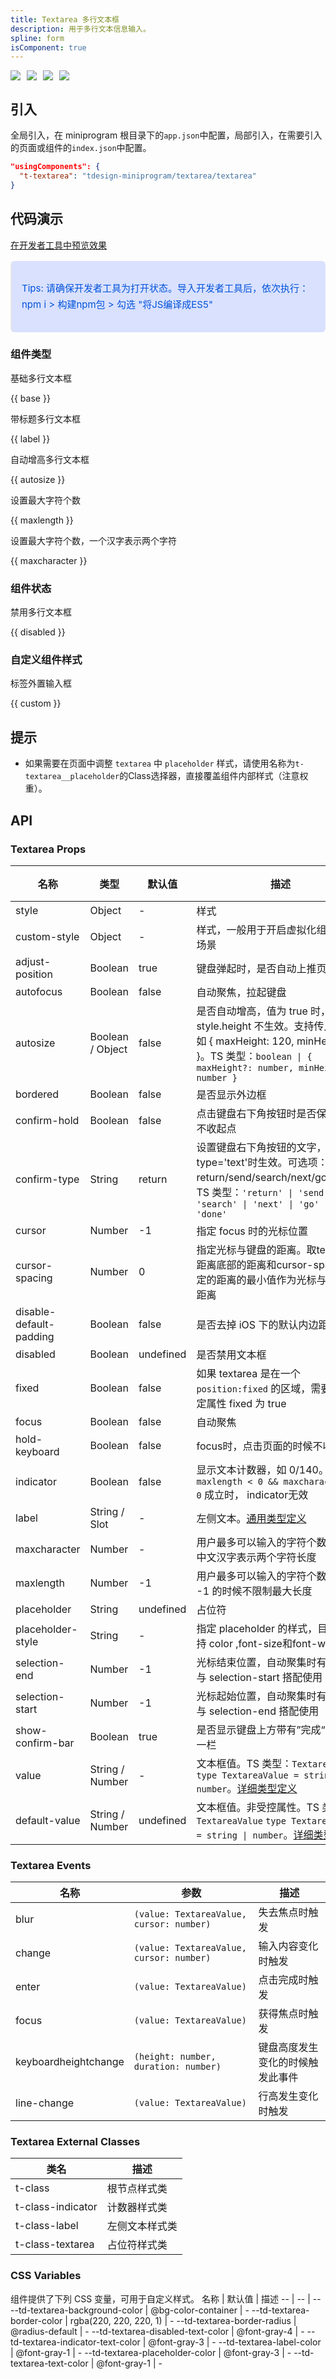 ```yaml
---
title: Textarea 多行文本框
description: 用于多行文本信息输入。
spline: form
isComponent: true
---
```


<span class="coverages-badge" style="margin-right: 10px"><img src="https://img.shields.io/badge/coverages%3A%20lines-100%25-blue" /></span><span class="coverages-badge" style="margin-right: 10px"><img src="https://img.shields.io/badge/coverages%3A%20functions-100%25-blue" /></span><span class="coverages-badge" style="margin-right: 10px"><img src="https://img.shields.io/badge/coverages%3A%20statements-100%25-blue" /></span><span class="coverages-badge" style="margin-right: 10px"><img src="https://img.shields.io/badge/coverages%3A%20branches-92%25-blue" /></span>

## 引入

全局引入，在 miniprogram 根目录下的`app.json`中配置，局部引入，在需要引入的页面或组件的`index.json`中配置。

```json
"usingComponents": {
  "t-textarea": "tdesign-miniprogram/textarea/textarea"
}
```

## 代码演示

<a href="https://developers.weixin.qq.com/s/uw6f3imu7KSJ" title="在开发者工具中预览效果" target="_blank" rel="noopener noreferrer"> 在开发者工具中预览效果 </a>

<blockquote style="background-color: #d9e1ff; font-size: 15px; line-height: 26px;margin: 16px 0 0;padding: 16px; border-radius: 6px; color: #0052d9" >
<p>Tips: 请确保开发者工具为打开状态。导入开发者工具后，依次执行：npm i > 构建npm包 > 勾选 "将JS编译成ES5"</p>
</blockquote>

### 组件类型

基础多行文本框

{{ base }}

带标题多行文本框

{{ label }}

自动增高多行文本框

{{ autosize }}

设置最大字符个数

{{ maxlength }}

设置最大字符个数，一个汉字表示两个字符

{{ maxcharacter }}

### 组件状态

禁用多行文本框

{{ disabled }}

### 自定义组件样式

标签外置输入框

{{ custom }}

## 提示

- 如果需要在页面中调整 `textarea` 中 `placeholder` 样式，请使用名称为`t-textarea__placeholder`的Class选择器，直接覆盖组件内部样式（注意权重）。

## API

### Textarea Props

名称 | 类型 | 默认值 | 描述 | 必传
-- | -- | -- | -- | --
style | Object | - | 样式 | N
custom-style | Object | - | 样式，一般用于开启虚拟化组件节点场景 | N
adjust-position | Boolean | true | 键盘弹起时，是否自动上推页面 | N
autofocus | Boolean | false | 自动聚焦，拉起键盘 | N
autosize | Boolean / Object | false | 是否自动增高，值为 true 时，style.height 不生效。支持传入对象，如 { maxHeight: 120, minHeight: 20 }。TS 类型：`boolean \| { maxHeight?: number, minHeight?: number }` | N
bordered | Boolean | false | 是否显示外边框 | N
confirm-hold | Boolean | false | 点击键盘右下角按钮时是否保持键盘不收起点 | N
confirm-type | String | return | 设置键盘右下角按钮的文字，仅在 type='text'时生效。可选项：return/send/search/next/go/done。TS 类型：`'return' \| 'send' \| 'search' \| 'next' \| 'go' \| 'done'` | N
cursor | Number | -1 | 指定 focus 时的光标位置 | N
cursor-spacing | Number | 0 | 指定光标与键盘的距离。取textarea距离底部的距离和cursor-spacing指定的距离的最小值作为光标与键盘的距离 | N
disable-default-padding | Boolean | false | 是否去掉 iOS 下的默认内边距 | N
disabled | Boolean | undefined | 是否禁用文本框 | N
fixed | Boolean | false | 如果 textarea 是在一个 `position:fixed` 的区域，需要显式指定属性 fixed 为 true | N
focus | Boolean | false | 自动聚焦 | N
hold-keyboard | Boolean | false | focus时，点击页面的时候不收起键盘 | N
indicator | Boolean | false | 显示文本计数器，如 0/140。当 `maxlength < 0 && maxcharacter < 0` 成立时， indicator无效 | N
label | String / Slot | - | 左侧文本。[通用类型定义](https://github.com/Tencent/tdesign-miniprogram/blob/develop/src/common/common.ts) | N
maxcharacter | Number | - | 用户最多可以输入的字符个数，一个中文汉字表示两个字符长度 | N
maxlength | Number | -1 | 用户最多可以输入的字符个数，值为 -1 的时候不限制最大长度 | N
placeholder | String | undefined | 占位符 | N
placeholder-style | String | - | 指定 placeholder 的样式，目前仅支持 color ,font-size和font-weight | N
selection-end | Number | -1 | 光标结束位置，自动聚集时有效，需与 selection-start 搭配使用 | N
selection-start | Number | -1 | 光标起始位置，自动聚集时有效，需与 selection-end 搭配使用 | N
show-confirm-bar | Boolean | true | 是否显示键盘上方带有”完成“按钮那一栏 | N
value | String / Number | - | 文本框值。TS 类型：`TextareaValue` `type TextareaValue = string \| number`。[详细类型定义](https://github.com/Tencent/tdesign-miniprogram/tree/develop/src/textarea/type.ts) | N
default-value | String / Number | undefined | 文本框值。非受控属性。TS 类型：`TextareaValue` `type TextareaValue = string \| number`。[详细类型定义](https://github.com/Tencent/tdesign-miniprogram/tree/develop/src/textarea/type.ts) | N

### Textarea Events

名称 | 参数 | 描述
-- | -- | --
blur | `(value: TextareaValue, cursor: number)` | 失去焦点时触发
change | `(value: TextareaValue, cursor: number)` | 输入内容变化时触发
enter | `(value: TextareaValue)` | 点击完成时触发
focus | `(value: TextareaValue)` | 获得焦点时触发
keyboardheightchange | `(height: number, duration: number)` | 键盘高度发生变化的时候触发此事件
line-change | `(value: TextareaValue)` | 行高发生变化时触发

### Textarea External Classes

类名 | 描述
-- | --
t-class | 根节点样式类
t-class-indicator | 计数器样式类
t-class-label | 左侧文本样式类
t-class-textarea | 占位符样式类

### CSS Variables

组件提供了下列 CSS 变量，可用于自定义样式。
名称 | 默认值 | 描述
-- | -- | --
--td-textarea-background-color | @bg-color-container | -
--td-textarea-border-color | rgba(220, 220, 220, 1) | -
--td-textarea-border-radius | @radius-default | -
--td-textarea-disabled-text-color | @font-gray-4 | -
--td-textarea-indicator-text-color | @font-gray-3 | -
--td-textarea-label-color | @font-gray-1 | -
--td-textarea-placeholder-color | @font-gray-3 | -
--td-textarea-text-color | @font-gray-1 | -